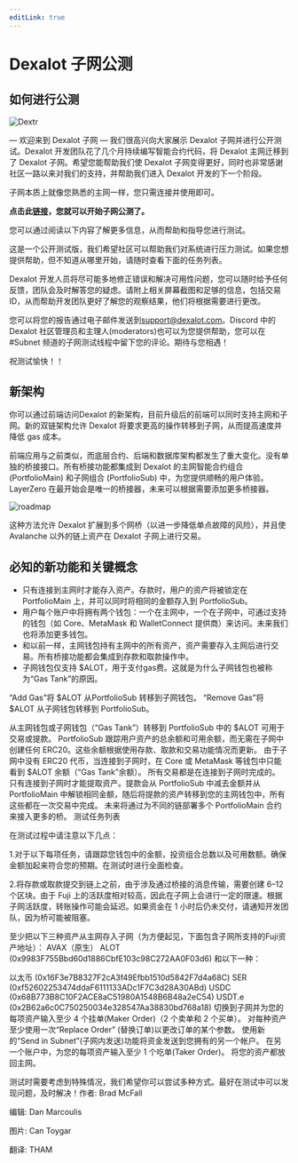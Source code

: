 ```yaml
---
editLink: true
---
```

# Dexalot 子网公测
## 如何进行公测

![Dextr](/images/howtotest/dextrcomp.png)

— 欢迎来到 Dexalot 子网 —
我们很高兴向大家展示 Dexalot 子网并进行公开测试。Dexalot 开发团队花了几个月持续编写智能合约代码，将 Dexalot 主网迁移到了 Dexalot 子网。希望您能帮助我们使 Dexalot 子网变得更好，同时也非常感谢社区一路以来对我们的支持，并帮助我们进入 Dexalot 开发的下一个阶段。

子网本质上就像您熟悉的主网一样，您只需连接并使用即可。

**点击此[链接](https://app.dexalot-test.com/trade)，您就可以开始子网公测了。**

您可以通过阅读以下内容了解更多信息，从而帮助和指导您进行测试。

<YouTube id="vRvaswPuMNg" />

这是一个公开测试版，我们希望社区可以帮助我们对系统进行压力测试。如果您想提供帮助，但不知道从哪里开始，请随时查看下面的任务列表。

Dexalot 开发人员将尽可能多地修正错误和解决可用性问题，您可以随时给予任何反馈，团队会及时解答您的疑虑。请附上相关屏幕截图和足够的信息，包括交易 ID，从而帮助开发团队更好了解您的观察结果，他们将根据需要进行更改。

您可以将您的报告通过电子邮件发送到[support@dexalot.com](support@dexalot.com)。Discord 中的 Dexalot 社区管理员和主理人(moderators)也可以为您提供帮助，您可以在#Subnet 频道的子网测试线程中留下您的评论。期待与您相遇！

祝测试愉快！！

## 新架构

你可以通过前端访问Dexalot 的新架构，目前升级后的前端可以同时支持主网和子网。新的双链架构允许 Dexalot 将要求更高的操作转移到子网，从而提高速度并降低 gas 成本。

前端应用与之前类似，而底层合约、后端和数据库架构都发生了重大变化。没有单独的桥接接口。所有桥接功能都集成到 Dexalot 的主网智能合约组合 (PortfolioMain) 和子网组合 (PortfolioSub) 中，为您提供顺畅的用户体验。LayerZero 在最开始会是唯一的桥接器，未来可以根据需要添加更多桥接器。

![roadmap](/images/howtotest/roadmp.png)

这种方法允许 Dexalot 扩展到多个网桥（以进一步降低单点故障的风险），并且使 Avalanche 以外的链上资产在 Dexalot 子网上进行交易。

## 必知的新功能和关键概念

* 只有连接到主网时才能存入资产。存款时，用户的资产将被锁定在 PortfolioMain 上，并可以同时将相同的金额存入到 PortfolioSub。
* 用户每个账户中将拥有两个钱包：一个在主网中，一个在子网中，可通过支持的钱包（如 Core、MetaMask 和 WalletConnect 提供商）来访问。未来我们也将添加更多钱包。
* 和以前一样，主网钱包持有主网中的所有资产，资产需要存入主网后进行交易。所有桥接功能都会集成到存款和取款操作中。
* 子网钱包仅支持 $ALOT，用于支付gas费。这就是为什么子网钱包也被称为“Gas Tank”的原因。



“Add Gas”将 $ALOT 从PortfolioSub 转移到子网钱包。
“Remove Gas”将 $ALOT 从子网钱包转移到 PortfolioSub。

从主网钱包或子网钱包（“Gas Tank”）转移到 PortfolioSub 中的 $ALOT 可用于交易或提款。
PortfolioSub 跟踪用户资产的总余额和可用余额，而无需在子网中创建任何 ERC20。这些余额根据使用存款、取款和交易功能情况而更新。
由于子网中没有 ERC20 代币，当连接到子网时，在 Core 或 MetaMask 等钱包中只能看到 $ALOT 余额（“Gas Tank”余额）。
所有交易都是在连接到子网时完成的。
只有连接到子网时才能提取资产。提款会从 PortfolioSub 中减去金额并从 PortfolioMain 中解锁相同金额，随后将提款的资产转移到您的主网钱包中，所有这些都在一次交易中完成。
未来将通过为不同的链部署多个 PortfolioMain 合约来接入更多的桥。
测试任务列表

在测试过程中请注意以下几点：

1.对于以下每项任务，请跟踪您钱包中的金额，投资组合总数以及可用数额。确保金额加起来符合您的预期。在测试时进行全面检查。

2.将存款或取款提交到链上之前，由于涉及通过桥接的消息传输，需要创建 6–12 个区块。由于 Fuji 上的活跃度相对较高，因此在子网上会进行一定的限速。根据子网活跃度，转账操作可能会延迟。如果资金在 1 小时后仍未交付，请通知开发团队，因为桥可能被阻塞。

至少把以下三种资产从主网存入子网（为方便起见，下面包含子网所支持的Fuji资产地址）：
AVAX（原生）
ALOT (0x9983F755Bbd60d1886CbfE103c98C272AA0F03d6)
和以下一种：

以太币 (0x16F3e7B8327F2cA3f49Efbb1510d5842F7d4a68C)
SER (0xf52602253474ddaF6111133ADc1F7C3d28A30ABd)
USDC (0x68B773B8C10F2ACE8aC51980A1548B6B48a2eC54)
USDT.e (0x2B62a6c0C750250034e328547Aa38830bd768a18)
切换到子网并为您的每项资产输入至少 4 个挂单(Maker Order)（2 个卖单和 2 个买单）。
对每种资产至少使用一次“Replace Order” (替换订单)以更改订单的某个参数。
使用新的“Send in Subnet”(子网内发送)功能将资金发送到您拥有的另一个帐户。
在另一个账户中，为您的每项资产输入至少 1 个吃单(Taker Order)。
将您的资产都放回主网。

测试时需要考虑到特殊情况，我们希望你可以尝试多种方式。最好在测试中可以发现问题，及时解决！作者: Brad McFall

编辑: Dan Marcoulis

图片: Can Toygar

翻译: THAM

